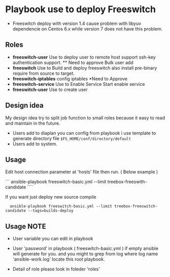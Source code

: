 # Playbook use to deploy Freeswitch

- Freeswitch deploy with version 1.4 cause problem with libyuv dependencie on Centos 6.x while version 7 does not have this problem.


## Roles

- **freeswitch-user**  Use to deploy user to remote host support ssh-key authentication support. ** Need to approve Bulk user add
- **freeswitch**  Use to Build and deploy freeswitch also install pre-binary require from source to target. 
- **freeswitch-iptables** config iptables *Need to Approve  
- **freeswitch-service** Use to Enable Service Start enable service  
- **freeswitch-user** Use to create user

## Design idea

My design idea try to split job function to small roles because it easy to read and maintain in the future.  

- Users add to diaplan you can config from playbook i use template to generate directory file ```$FS_HOME/conf/directory/default```
- Users add to system. 



## Usage

Edit host connection parameter at 'hosts' file then run. ( Below example ) 

```  ansible-playbook freeswitch-basic.yml --limit treebox-freeswith-candidate ```` 

If you want just deploy new source compile 

```  ansible-playbook freeswitch-basic.yml --limit treebox-freeswitch-candidate --tags=builds-deploy``` 

## Usage NOTE

- User variable you can edit in playbook 
- User 'password' in playbook ( freeswitch-basic.yml ) if empty ansible will generate for you. and you might to grep from log where
  log name 'ansible-work.log' locate this root playbook.

- Detail of role please look in foleder 'roles'


